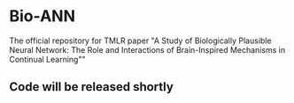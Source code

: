 # Bio-ANN
The official repository for TMLR paper "A Study of Biologically Plausible Neural Network: The Role and Interactions of Brain-Inspired Mechanisms in Continual Learning""

## Code will be released shortly
